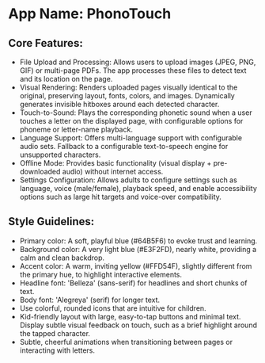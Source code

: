 # **App Name**: PhonoTouch

## Core Features:

- File Upload and Processing: Allows users to upload images (JPEG, PNG, GIF) or multi-page PDFs. The app processes these files to detect text and its location on the page.
- Visual Rendering: Renders uploaded pages visually identical to the original, preserving layout, fonts, colors, and images.  Dynamically generates invisible hitboxes around each detected character.
- Touch-to-Sound: Plays the corresponding phonetic sound when a user touches a letter on the displayed page, with configurable options for phoneme or letter-name playback.
- Language Support: Offers multi-language support with configurable audio sets. Fallback to a configurable text-to-speech engine for unsupported characters.
- Offline Mode: Provides basic functionality (visual display + pre-downloaded audio) without internet access.
- Settings Configuration: Allows adults to configure settings such as language, voice (male/female), playback speed, and enable accessibility options such as large hit targets and voice-over compatibility.

## Style Guidelines:

- Primary color: A soft, playful blue (#64B5F6) to evoke trust and learning.
- Background color: A very light blue (#E3F2FD), nearly white, providing a calm and clean backdrop.
- Accent color: A warm, inviting yellow (#FFD54F), slightly different from the primary hue, to highlight interactive elements.
- Headline font: 'Belleza' (sans-serif) for headlines and short chunks of text.
- Body font: 'Alegreya' (serif) for longer text.
- Use colorful, rounded icons that are intuitive for children.
- Kid-friendly layout with large, easy-to-tap buttons and minimal text. Display subtle visual feedback on touch, such as a brief highlight around the tapped character.
- Subtle, cheerful animations when transitioning between pages or interacting with letters.